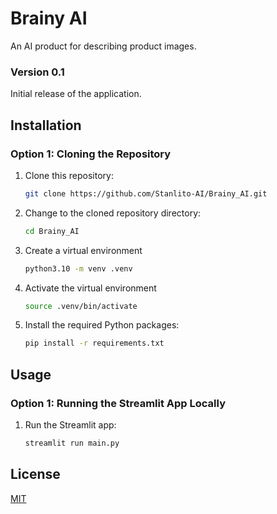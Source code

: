 # Brainy AI
An AI product for describing product images.


### Version 0.1

   Initial release of the application.
</details>

## Installation

### Option 1: Cloning the Repository

1. Clone this repository:

    ```bash
    git clone https://github.com/Stanlito-AI/Brainy_AI.git
    ```

2. Change to the cloned repository directory:

    ```bash
    cd Brainy_AI
    ```

3. Create a virtual environment

    ```bash
    python3.10 -m venv .venv
    ```

4. Activate the virtual environment

    ```bash
    source .venv/bin/activate
    ```

5. Install the required Python packages:

    ```bash
    pip install -r requirements.txt
    ```


## Usage

### Option 1: Running the Streamlit App Locally

1. Run the Streamlit app:

    ```bash
    streamlit run main.py
    ```

## License

[MIT](https://choosealicense.com/licenses/mit/)
